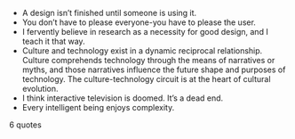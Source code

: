  - A design isn’t finished until someone is using it.
 - You don’t have to please everyone-you have to please the user.
 - I fervently believe in research as a necessity for good design, and I teach it that way.
 - Culture and technology exist in a dynamic reciprocal relationship. Culture comprehends technology through the means of narratives or myths, and those narratives influence the future shape and purposes of technology. The culture-technology circuit is at the heart of cultural evolution.
 - I think interactive television is doomed. It’s a dead end.
 - Every intelligent being enjoys complexity.

6 quotes